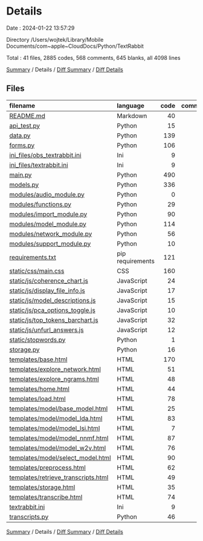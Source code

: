 # Details

Date : 2024-01-22 13:57:29

Directory /Users/wojtek/Library/Mobile Documents/com~apple~CloudDocs/Python/TextRabbit

Total : 41 files,  2885 codes, 568 comments, 645 blanks, all 4098 lines

[Summary](results.md) / Details / [Diff Summary](diff.md) / [Diff Details](diff-details.md)

## Files
| filename | language | code | comment | blank | total |
| :--- | :--- | ---: | ---: | ---: | ---: |
| [README.md](/README.md) | Markdown | 40 | 0 | 29 | 69 |
| [api_test.py](/api_test.py) | Python | 15 | 0 | 7 | 22 |
| [data.py](/data.py) | Python | 139 | 19 | 52 | 210 |
| [forms.py](/forms.py) | Python | 106 | 10 | 18 | 134 |
| [ini_files/obs_textrabbit.ini](/ini_files/obs_textrabbit.ini) | Ini | 9 | 0 | 1 | 10 |
| [ini_files/textrabbit.ini](/ini_files/textrabbit.ini) | Ini | 9 | 0 | 1 | 10 |
| [main.py](/main.py) | Python | 490 | 138 | 165 | 793 |
| [models.py](/models.py) | Python | 336 | 33 | 106 | 475 |
| [modules/audio_module.py](/modules/audio_module.py) | Python | 0 | 37 | 0 | 37 |
| [modules/functions.py](/modules/functions.py) | Python | 29 | 14 | 9 | 52 |
| [modules/import_module.py](/modules/import_module.py) | Python | 90 | 18 | 21 | 129 |
| [modules/model_module.py](/modules/model_module.py) | Python | 114 | 12 | 31 | 157 |
| [modules/network_module.py](/modules/network_module.py) | Python | 56 | 5 | 17 | 78 |
| [modules/support_module.py](/modules/support_module.py) | Python | 10 | 0 | 3 | 13 |
| [requirements.txt](/requirements.txt) | pip requirements | 121 | 0 | 0 | 121 |
| [static/css/main.css](/static/css/main.css) | CSS | 160 | 244 | 46 | 450 |
| [static/js/coherence_chart.js](/static/js/coherence_chart.js) | JavaScript | 24 | 1 | 1 | 26 |
| [static/js/display_file_info.js](/static/js/display_file_info.js) | JavaScript | 17 | 8 | 7 | 32 |
| [static/js/model_descriptions.js](/static/js/model_descriptions.js) | JavaScript | 15 | 2 | 2 | 19 |
| [static/js/pca_options_toggle.js](/static/js/pca_options_toggle.js) | JavaScript | 10 | 1 | 3 | 14 |
| [static/js/top_tokens_barchart.js](/static/js/top_tokens_barchart.js) | JavaScript | 32 | 1 | 3 | 36 |
| [static/js/unfurl_answers.js](/static/js/unfurl_answers.js) | JavaScript | 12 | 0 | 3 | 15 |
| [static/stopwords.py](/static/stopwords.py) | Python | 1 | 0 | 0 | 1 |
| [storage.py](/storage.py) | Python | 16 | 0 | 7 | 23 |
| [templates/base.html](/templates/base.html) | HTML | 170 | 0 | 9 | 179 |
| [templates/explore_network.html](/templates/explore_network.html) | HTML | 51 | 0 | 6 | 57 |
| [templates/explore_ngrams.html](/templates/explore_ngrams.html) | HTML | 48 | 0 | 5 | 53 |
| [templates/home.html](/templates/home.html) | HTML | 44 | 0 | 3 | 47 |
| [templates/load.html](/templates/load.html) | HTML | 78 | 3 | 16 | 97 |
| [templates/model/base_model.html](/templates/model/base_model.html) | HTML | 25 | 0 | 5 | 30 |
| [templates/model/model_lda.html](/templates/model/model_lda.html) | HTML | 83 | 0 | 4 | 87 |
| [templates/model/model_lsi.html](/templates/model/model_lsi.html) | HTML | 7 | 0 | 2 | 9 |
| [templates/model/model_nnmf.html](/templates/model/model_nnmf.html) | HTML | 87 | 0 | 4 | 91 |
| [templates/model/model_w2v.html](/templates/model/model_w2v.html) | HTML | 76 | 0 | 6 | 82 |
| [templates/model/select_model.html](/templates/model/select_model.html) | HTML | 90 | 1 | 5 | 96 |
| [templates/preprocess.html](/templates/preprocess.html) | HTML | 62 | 0 | 5 | 67 |
| [templates/retrieve_transcripts.html](/templates/retrieve_transcripts.html) | HTML | 49 | 0 | 3 | 52 |
| [templates/storage.html](/templates/storage.html) | HTML | 35 | 0 | 2 | 37 |
| [templates/transcribe.html](/templates/transcribe.html) | HTML | 74 | 0 | 15 | 89 |
| [textrabbit.ini](/textrabbit.ini) | Ini | 9 | 0 | 1 | 10 |
| [transcripts.py](/transcripts.py) | Python | 46 | 21 | 22 | 89 |

[Summary](results.md) / Details / [Diff Summary](diff.md) / [Diff Details](diff-details.md)